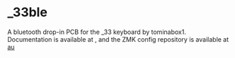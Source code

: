 # _33ble
A bluetooth drop-in PCB for the _33 keyboard by tominabox1. Documentation is available at , and the ZMK config repository is available at [au](aoeu.com)
